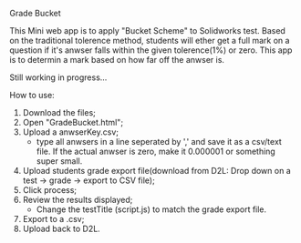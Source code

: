 Grade Bucket

This Mini web app is to apply "Bucket Scheme" to Solidworks test. 
Based on the traditional tolerence method, students will ether get a full mark on a question if it's anwser falls within the given tolerence(1%) or zero. This app is to determin a mark based on how far off the anwser is. 

Still working in progress...

How to use:
1. Download the files;
2. Open "GradeBucket.html";
3. Upload a anwserKey.csv;
   * type all anwsers in a line seperated by ',' and save it as a csv/text file.
      If the actual anwser is zero, make it 0.000001 or something super small. 
4. Upload students grade export file(download from D2L: Drop down on a test -> grade -> export to CSV file);
6. Click process;
7. Review the results displayed;
   * Change the testTitle (script.js) to match the grade export file.
8. Export to a .csv;
9. Upload back to D2L.
   
